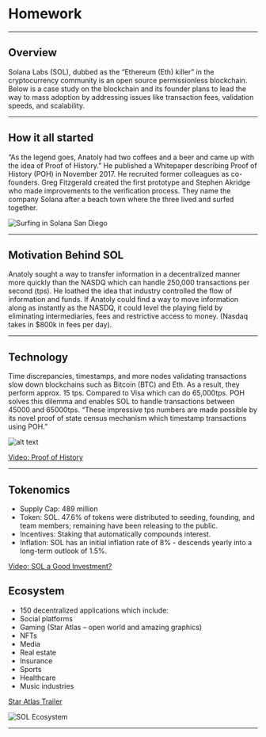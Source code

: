 # Homework

<!-- Horizontal Rule -->

---

## Overview

Solana Labs (SOL), dubbed as the “Ethereum (Eth) killer” in the cryptocurrency community is an open source permissionless blockchain. Below is a case study on the blockchain and its founder plans to lead the way to mass adoption by addressing issues like transaction fees, validation speeds, and scalability.

<!-- Horizontal Rule -->

---

## How it all started

“As the legend goes, Anatoly had two coffees and a beer and came up with the idea of Proof of History.” He published a Whitepaper describing Proof of History (POH) in November 2017. He recruited former colleagues as co-founders. Greg Fitzgerald created the first prototype and Stephen Akridge who made improvements to the verification process. They name the company Solana after a beach town where the three lived and surfed together.

<!-- Images -->
![Surfing in Solana San Diego](https://lh3.googleusercontent.com/rZXyG9W_RjS-yCzZxtoS2aBUsUTT3ZBGr0ZOdyQEVAf_C-aAfC5ACdcShda_RINrWSXvgQ=s116)

<!-- Horizontal Rule -->

---

## Motivation Behind SOL

Anatoly sought a way to transfer information in a decentralized manner more quickly than the NASDQ which can handle 250,000 transactions per second (tps). He loathed the idea that industry controlled the flow of information and funds. If Anatoly could find a way to move information along as instantly as the NASDQ, it could level the playing field by eliminating intermediaries, fees and restrictive access to money. (Nasdaq takes in $800k in fees per day).

<!-- Horizontal Rule -->

---

## Technology

Time discrepancies, timestamps, and more nodes validating transactions slow down blockchains such as Bitcoin (BTC) and Eth. As a result, they perform approx. 15 tps. Compared to Visa which can do 65,000tps. POH solves this dilemma and enables SOL to handle transactions between 45000 and 65000tps.  “These impressive tps numbers are made possible by its novel proof of state census mechanism which timestamp transactions using POH.”

![alt text](https://imgs.search.brave.com/Qw-kTuUu5oxWIH51Jq65ajErk3P7WwYErtQKI89gcnE/rs:fit:1000:557:1/g:ce/aHR0cHM6Ly9zb2xh/bmEuYmxvZy93cC1j/b250ZW50L3VwbG9h/ZHMvc2l0ZXMvOC8y/MDIwLzA0L1BvSC0x/LnBuZw)

<!-- Links -->
[Video: Proof of History](https://www.youtube.com/watch?v=GU4igNeYr-Q)

<!-- Horizontal Rule -->

---

## Tokenomics

<!-- UL -->
* Supply Cap: 489 million
* Token: SOL. 47.6% of tokens were distributed to seeding, founding, and team members; remaining have been releasing to the public.
* Incentives: Staking that automatically compounds interest.
* Inflation: SOL has an initial inflation rate of 8% - descends yearly into a long-term outlook of 1.5%.

<!-- Links -->
[Video: SOL a Good Investment?](https://solberginvest.com/blog/is-solana-a-good-investment/)

<!-- Horizontal Rule -->

## Ecosystem
<!-- UL -->
* 150 decentralized applications which include:
* Social platforms
* Gaming (Star Atlas – open world and amazing graphics)
* NFTs
* Media
* Real estate
* Insurance
* Sports
* Healthcare
* Music industries

<!-- Links -->
[Star Atlas Trailer](https://staratlas.com/#trailer)

<!-- Images -->
![SOL Ecosystem](https://imgs.search.brave.com/Dv8SjbakMHu4IKeTgBUc33WMOKAbcme_BozYcpOul8E/rs:fit:844:225:1/g:ce/aHR0cHM6Ly90c2Uz/Lm1tLmJpbmcubmV0/L3RoP2lkPU9JUC5x/VzM2STBkVlJqQXlO/NzhZNC1jZlhRSGFF/SyZwaWQ9QXBp)

<!-- Horizontal Rule -->

---





